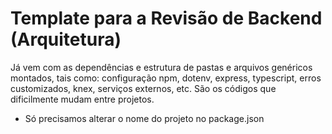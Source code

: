 # Template para a Revisão de Backend (Arquitetura)

Já vem com as dependências e estrutura de pastas e arquivos genéricos montados, tais como: configuração npm, dotenv, express, typescript, erros customizados, knex, serviços externos, etc. São os códigos que dificilmente mudam entre projetos.

- Só precisamos alterar o nome do projeto no package.json
